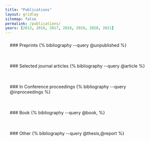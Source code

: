 ```yaml
---
title: "Publications"
layout: gridlay
sitemap: false
permalink: /publications/
years: [2012, 2016, 2017, 2018, 2019, 2020, 2021]
---
```



<style>
.jumbotron{
    padding:3%;
    padding-bottom:10px;
    padding-top:10px;
    margin-top:10px;
    margin-bottom:30px;
}
</style>

<div class="jumbotron">
### Preprints
{% bibliography --query @unpublished %}
</div>

<div class="jumbotron">
### Selected journal articles
{% bibliography --query @article %}
</div>

<div class="jumbotron">
### In Conference proceedings
{% bibliography --query @inproceedings %}
</div>

<div class="jumbotron">
### Book
{% bibliography --query @book, %}
</div>

<div class="jumbotron">
### Other
{% bibliography --query @thesis,@report %}
</div>
